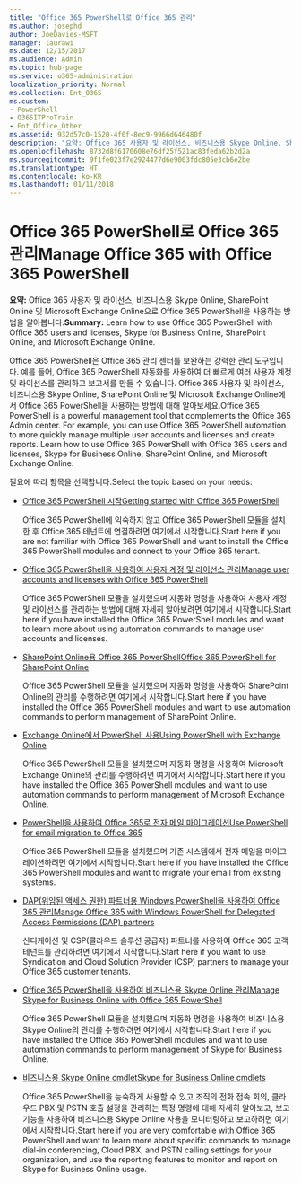 ```yaml
---
title: "Office 365 PowerShell로 Office 365 관리"
ms.author: josephd
author: JoeDavies-MSFT
manager: laurawi
ms.date: 12/15/2017
ms.audience: Admin
ms.topic: hub-page
ms.service: o365-administration
localization_priority: Normal
ms.collection: Ent_O365
ms.custom:
- PowerShell
- O365ITProTrain
- Ent_Office_Other
ms.assetid: 932d57c0-1520-4f0f-8ec9-9966d646480f
description: "요약: Office 365 사용자 및 라이선스, 비즈니스용 Skype Online, SharePoint Online 및 Microsoft Exchange Online으로 Office 365 PowerShell을 사용하는 방법을 알아봅니다."
ms.openlocfilehash: 8732d8f6170608e76df25f521ac83feda62b2d2a
ms.sourcegitcommit: 9f1fe023f7e2924477d6e9003fdc805e3cb6e2be
ms.translationtype: HT
ms.contentlocale: ko-KR
ms.lasthandoff: 01/11/2018
---
```

# <a name="manage-office-365-with-office-365-powershell"></a><span data-ttu-id="5911e-103">Office 365 PowerShell로 Office 365 관리</span><span class="sxs-lookup"><span data-stu-id="5911e-103">Manage Office 365 with Office 365 PowerShell</span></span>

 <span data-ttu-id="5911e-104">**요약:** Office 365 사용자 및 라이선스, 비즈니스용 Skype Online, SharePoint Online 및 Microsoft Exchange Online으로 Office 365 PowerShell을 사용하는 방법을 알아봅니다.</span><span class="sxs-lookup"><span data-stu-id="5911e-104">**Summary:** Learn how to use Office 365 PowerShell with Office 365 users and licenses, Skype for Business Online, SharePoint Online, and Microsoft Exchange Online.</span></span>
  
<span data-ttu-id="5911e-p101">Office 365 PowerShell은 Office 365 관리 센터를 보완하는 강력한 관리 도구입니다. 예를 들어, Office 365 PowerShell 자동화를 사용하여 더 빠르게 여러 사용자 계정 및 라이선스를 관리하고 보고서를 만들 수 있습니다. Office 365 사용자 및 라이선스, 비즈니스용 Skype Online, SharePoint Online 및 Microsoft Exchange Online에서 Office 365 PowerShell을 사용하는 방법에 대해 알아보세요.</span><span class="sxs-lookup"><span data-stu-id="5911e-p101">Office 365 PowerShell is a powerful management tool that complements the Office 365 Admin center. For example, you can use Office 365 PowerShell automation to more quickly manage multiple user accounts and licenses and create reports. Learn how to use Office 365 PowerShell with Office 365 users and licenses, Skype for Business Online, SharePoint Online, and Microsoft Exchange Online.</span></span> 
  
<span data-ttu-id="5911e-108">필요에 따라 항목을 선택합니다.</span><span class="sxs-lookup"><span data-stu-id="5911e-108">Select the topic based on your needs:</span></span>
  
- [<span data-ttu-id="5911e-109">Office 365 PowerShell 시작</span><span class="sxs-lookup"><span data-stu-id="5911e-109">Getting started with Office 365 PowerShell</span></span>](getting-started-with-office-365-powershell.md)
    
    <span data-ttu-id="5911e-110">Office 365 PowerShell에 익숙하지 않고 Office 365 PowerShell 모듈을 설치한 후 Office 365 테넌트에 연결하려면 여기에서 시작합니다.</span><span class="sxs-lookup"><span data-stu-id="5911e-110">Start here if you are not familiar with Office 365 PowerShell and want to install the Office 365 PowerShell modules and connect to your Office 365 tenant.</span></span>
    
- [<span data-ttu-id="5911e-111">Office 365 PowerShell을 사용하여 사용자 계정 및 라이선스 관리</span><span class="sxs-lookup"><span data-stu-id="5911e-111">Manage user accounts and licenses with Office 365 PowerShell</span></span>](manage-user-accounts-and-licenses-with-office-365-powershell.md)
    
    <span data-ttu-id="5911e-112">Office 365 PowerShell 모듈을 설치했으며 자동화 명령을 사용하여 사용자 계정 및 라이선스를 관리하는 방법에 대해 자세히 알아보려면 여기에서 시작합니다.</span><span class="sxs-lookup"><span data-stu-id="5911e-112">Start here if you have installed the Office 365 PowerShell modules and want to learn more about using automation commands to manage user accounts and licenses.</span></span>
    
- <span data-ttu-id="5911e-113">[SharePoint Online용 Office 365 PowerShell](https://technet.microsoft.com/ko-KR/library/fp161362.aspx)</span><span class="sxs-lookup"><span data-stu-id="5911e-113">[Office 365 PowerShell for SharePoint Online](https://technet.microsoft.com/ko-KR/library/fp161362.aspx)</span></span>
    
    <span data-ttu-id="5911e-114">Office 365 PowerShell 모듈을 설치했으며 자동화 명령을 사용하여 SharePoint Online의 관리를 수행하려면 여기에서 시작합니다.</span><span class="sxs-lookup"><span data-stu-id="5911e-114">Start here if you have installed the Office 365 PowerShell modules and want to use automation commands to perform management of SharePoint Online.</span></span>
    
- [<span data-ttu-id="5911e-115">Exchange Online에서 PowerShell 사용</span><span class="sxs-lookup"><span data-stu-id="5911e-115">Using PowerShell with Exchange Online</span></span>](https://technet.microsoft.com/library/jj200677%28v=exchg.160%29.aspx)
    
    <span data-ttu-id="5911e-116">Office 365 PowerShell 모듈을 설치했으며 자동화 명령을 사용하여 Microsoft Exchange Online의 관리를 수행하려면 여기에서 시작합니다.</span><span class="sxs-lookup"><span data-stu-id="5911e-116">Start here if you have installed the Office 365 PowerShell modules and want to use automation commands to perform management of Microsoft Exchange Online.</span></span>
    
- [<span data-ttu-id="5911e-117">PowerShell을 사용하여 Office 365로 전자 메일 마이그레이션</span><span class="sxs-lookup"><span data-stu-id="5911e-117">Use PowerShell for email migration to Office 365</span></span>](use-powershell-for-email-migration-to-office-365.md)
    
    <span data-ttu-id="5911e-118">Office 365 PowerShell 모듈을 설치했으며 기존 시스템에서 전자 메일을 마이그레이션하려면 여기에서 시작합니다.</span><span class="sxs-lookup"><span data-stu-id="5911e-118">Start here if you have installed the Office 365 PowerShell modules and want to migrate your email from existing systems.</span></span> 
    
- [<span data-ttu-id="5911e-119">DAP(위임된 액세스 권한) 파트너용 Windows PowerShell을 사용하여 Office 365 관리</span><span class="sxs-lookup"><span data-stu-id="5911e-119">Manage Office 365 with Windows PowerShell for Delegated Access Permissions (DAP) partners</span></span>](manage-office-365-with-windows-powershell-for-delegated-access-permissions-dap-p.md)
    
    <span data-ttu-id="5911e-120">신디케이션 및 CSP(클라우드 솔루션 공급자) 파트너를 사용하여 Office 365 고객 테넌트를 관리하려면 여기에서 시작합니다.</span><span class="sxs-lookup"><span data-stu-id="5911e-120">Start here if you want to use Syndication and Cloud Solution Provider (CSP) partners to manage your Office 365 customer tenants.</span></span> 
    
- [<span data-ttu-id="5911e-121">Office 365 PowerShell을 사용하여 비즈니스용 Skype Online 관리</span><span class="sxs-lookup"><span data-stu-id="5911e-121">Manage Skype for Business Online with Office 365 PowerShell</span></span>](manage-skype-for-business-online-with-office-365-powershell.md)
    
    <span data-ttu-id="5911e-122">Office 365 PowerShell 모듈을 설치했으며 자동화 명령을 사용하여 비즈니스용 Skype Online의 관리를 수행하려면 여기에서 시작합니다.</span><span class="sxs-lookup"><span data-stu-id="5911e-122">Start here if you have installed the Office 365 PowerShell modules and want to use automation commands to perform management of Skype for Business Online.</span></span>
    
- <span data-ttu-id="5911e-123">[비즈니스용 Skype Online cmdlet](http://technet.microsoft.com/library/141fbda3-992a-4eeb-9352-c6b0ffd760f6.aspx)</span><span class="sxs-lookup"><span data-stu-id="5911e-123">[Skype for Business Online cmdlets](http://technet.microsoft.com/library/141fbda3-992a-4eeb-9352-c6b0ffd760f6.aspx)</span></span>
    
    <span data-ttu-id="5911e-124">Office 365 PowerShell을 능숙하게 사용할 수 있고 조직의 전화 접속 회의, 클라우드 PBX 및 PSTN 호출 설정을 관리하는 특정 명령에 대해 자세히 알아보고, 보고 기능을 사용하여 비즈니스용 Skype Online 사용을 모니터링하고 보고하려면 여기에서 시작합니다.</span><span class="sxs-lookup"><span data-stu-id="5911e-124">Start here if you are very comfortable with Office 365 PowerShell and want to learn more about specific commands to manage dial-in conferencing, Cloud PBX, and PSTN calling settings for your organization, and use the reporting features to monitor and report on Skype for Business Online usage.</span></span>
    

